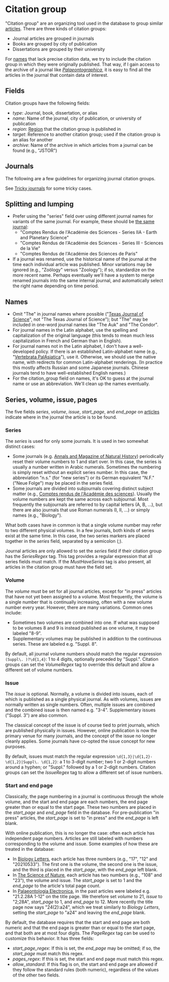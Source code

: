 # Citation group

"Citation group" are an organizing tool used in the database to group
similar [articles](/docs/article). There are three kinds of citation groups:

- Journal articles are grouped in journals
- Books are grouped by city of publication
- Dissertations are grouped by their university

For [names](/docs/name) that lack precise citation data, we try to include
the citation group in which they were originally published. That way, if I
gain access to the archive of a journal like [_Palaeontographica_](/cg/Palaeontographica),
it is easy to find all the articles in the journal that contain data of interest.

## Fields

Citation groups have the following fields:

- _type_: Journal, book, dissertation, or alias
- _name_: Name of the journal, city of publication, or university of publication
- _region_: [Region](/docs/region) that the citation group is published in
- _target_: Reference to another citation group; used if the citation group is an
  alias for another
- _archive_: Name of the archive in which articles from a journal can be found (e.g., "JSTOR")

## Journals

The following are a few guidelines for organizing journal citation groups.

See [Tricky journals](/docs/tricky-journals) for some tricky cases.

## Splitting and lumping

- Prefer using the "series" field over using different journal names for variants of the same journal. For example, these should be [the same journal](/cg/47):
  - "Comptes Rendus de l'Académie des Sciences - Series IIA - Earth and Planetary Science"
  - "Comptes Rendus de l'Académie des Sciences - Series III - Sciences de la Vie"
  - "Comptes Rendus de l'Académie des Sciences de Paris"
- If a journal was renamed, use the historical name of the journal at the time each individual article was published. Minor variations may be ignored (e.g., "Zoölogy" versus "Zoology"); if so, standardize on the more recent name. Perhaps eventually we'll have a system to merge renamed journals into the same internal journal, and automatically select the right name depending on time period.

## Names

- Omit "The" in journal names where possible ("[Texas Journal of Science](/cg/Texas_Journal_of_Science)", not "The Texas Journal of Science"); but "The" may be included in one-word journal names like "The Auk" and "The Condor".
- For journal names in the Latin alphabet, use the spelling and capitalization of the original language (this tends to mean much less capitalization in French and German than in English).
- For journal names not in the Latin alphabet, I don't have a well-developed policy. If there is an established Latin-alphabet name (e.g., "[Vertebrata PalAsiatica](/cg/Vertebrata_PalAsiatica)"), use it. Otherwise, we should use the native name, with redirects for common Latin-alphabet renderings. (In practice this mostly affects Russian and some Japanese journals. Chinese journals tend to have well-established English names.)
- For the citation_group field on names, it's OK to guess at the journal name or use an abbreviation. We'll clean up the names eventually.

## Series, volume, issue, pages

The five fields _series_, _volume_, _issue_, _start_page_, and _end_page_
on [articles](/docs/article) indicate where in the journal the article is to
be found.

### Series

The _series_ is used for only some journals. It is used in two somewhat
distinct cases:

- Some journals (e.g. [Annals and Magazine of Natural History](/cg/33))
  periodically reset their volume numbers to 1 and start over. In this case,
  the series is usually a number written in Arabic numerals. Sometimes
  the numbering is simply reset without an explicit series number. In this case,
  the abbreviation "n.s." (for "new series") or its German equivalent "N.F."
  ("Neue Folge") may be placed in the series field.
- Some journals are divided into subjournals covering distinct subject
  matter (e.g., [Comptes rendus de l'Académie des sciences](/cg/47)). Usually
  the volume numbers are kept the same across each subjournal. Most frequently
  the subjournals are referred to by capital letters (A, B, ...), but there
  are also journals that use Roman numerals (I, II, ...) or simply names
  (e.g., "Biology").

What both cases have in common is that a single volume number may refer
to two different physical volumes. In a few journals, both kinds of series
exist at the same time. In this case, the two series markers are placed
together in the _series_ field, separated by a semicolon (;).

Journal articles are only allowed to set the _series_ field if their
citation group has the _SeriesRegex_ tag. This tag provides a regular
expression that all series fields must match. If the _MustHaveSeries_
tag is also present, all articles in the citation group must have the
field set.

### Volume

The _volume_ must be set for all journal articles, except for "in press"
articles that have not yet been assigned to a volume.
Most frequently, the volume is a single number that is continually
increasing, often with a new volume number every year. However, there are
many variations. Common ones include:

- Sometimes two volumes are combined into one. If what was supposed to
  be volumes 8 and 9 is instead published as one volume, it may be
  labeled "8-9".
- Supplementary volumes may be published in addition to the continuous
  series. These are labeled e.g. "Suppl. 8".

By default, all journal volume numbers should match the regular
expression `(Suppl\. )?\d{1,4}`: 1 to 4 digits, optionally preceded
by "Suppl.". Citation groups can set the _VolumeRegex_ tag to
override this default and allow a different set of volume numbers.

### Issue

The _issue_ is optional. Normally, a volume is divided into
issues, each of which is published as a single physical journal.
As with volumes, issues are normally written as single numbers.
Often, multiple issues are combined and the combined issue is then
named e.g. "3-4". Supplementary issues ("Suppl. 3") are also common.

The classical concept of the issue is of course tied to print journals,
which are published physically in issues. However, online publication
is now the primary venue for many journals, and the concept of the issue
no longer cleanly applies. Some journals have co-opted the issue
concept for new purposes.

By default, issues must match the regular expression
`\d{1,3}|\d{1,2}-\d{1,2}|Suppl\. \d{1,2}`: a 1 to 3-digit number;
two 1 or 2-digit numbers around a hyphen; or "Suppl." followed
by a 1 or 2-digit numbers. Citation groups can set the _IssueRegex_
tag to allow a different set of issue numbers.

### Start and end page

Classically, the page numbering in a journal is continuous
through the whole volume, and the start and end page are each
numbers, the end page greater than or equal to the start page.
These two numbers are placed in the _start_page_ and _end_page_
field in the database. For pre-publication "in press" articles,
the _start_page_ is set to "in press" and the _end_page_ is left blank.

With online publication, this is no longer the case: often each
article has independent page numbers. Articles are still labeled
with numbers corresponding to the volume and issue.
Some examples of how these are treated in the database:

- In [Biology Letters](/cg/748), each article has three numbers
  (e.g., "17", "12" and "20210533"). The first one is the volume,
  the second one is the issue, and the third is placed in the _start_page_,
  with the _end_page_ left blank.
- In [The Science of Nature](/cg/1374), each article has two numbers
  (e.g., "108" and "23"), the volume and issue. The _start_page_ is set to 1
  and the _end_page_ to the article's total page count.
- In [Palaeontologia Electronica](/cg/736), in the past articles were
  labeled e.g. "21.2.28A 1-12" on the title page. We therefore set
  _volume_ to 21, _issue_ to "2;28A", _start_page_ to 1, and _end_page_ to 12.
  More recently the title page now says "24(2):a24", which we treat similarly
  to _Biology Letters_, setting the _start_page_ to "a24" and leaving the
  _end_page_ blank.

By default, the database requires that the start and end page
are both numeric and that the end page is greater than or equal to
the start page, and that both are at most four digits.
The _PageRegex_ tag can be used to customize this behavior. It has
three fields:

- _start_page_regex_: If this is set, the _end_page_ may be omitted;
  if so, the _start_page_ must match this regex.
- _pages_regex_: If this is set, the start and end page must match this
  regex.
- _allow_standard_: If this flag is on, the start and end page are
  allowed if they follow the standard rules (both numeric), regardless
  of the values of the other two fields.
